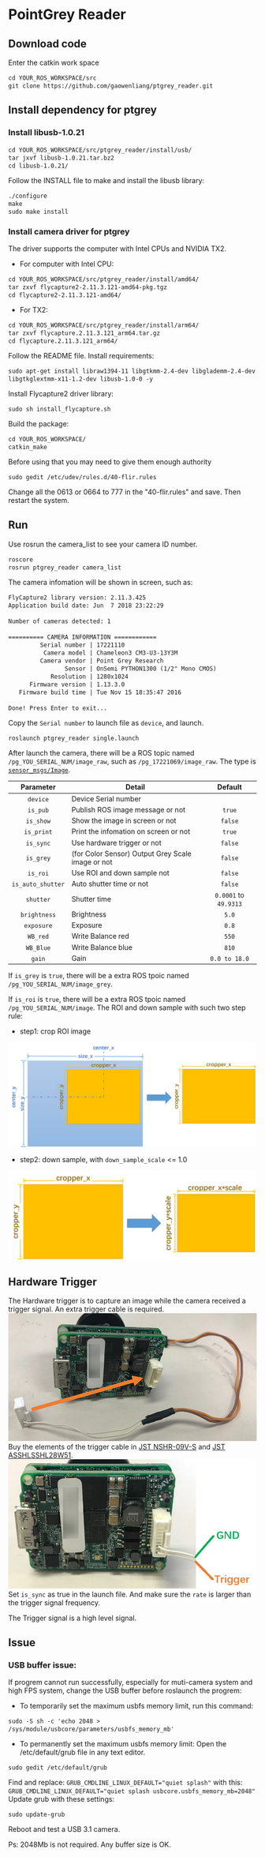 # PointGrey Reader
## Download code  

Enter the catkin work space  
```
cd YOUR_ROS_WORKSPACE/src  
git clone https://github.com/gaowenliang/ptgrey_reader.git
```

## Install dependency for ptgrey

### Install libusb-1.0.21  
```
cd YOUR_ROS_WORKSPACE/src/ptgrey_reader/install/usb/  
tar jxvf libusb-1.0.21.tar.bz2  
cd libusb-1.0.21/  
```  
Follow the INSTALL file to make and install the libusb library:  
```
./configure  
make   
sudo make install  
```
### Install camera driver for ptgrey  
The driver supports the computer with Intel CPUs and NVIDIA TX2.

* For computer with Intel CPU:
```
cd YOUR_ROS_WORKSPACE/src/ptgrey_reader/install/amd64/
tar zxvf flycapture2-2.11.3.121-amd64-pkg.tgz
cd flycapture2-2.11.3.121-amd64/
```

* For TX2:
```
cd YOUR_ROS_WORKSPACE/src/ptgrey_reader/install/arm64/
tar zxvf flycapture.2.11.3.121_arm64.tar.gz
cd flycapture.2.11.3.121_arm64/
```

Follow the README file. Install requirements:  
```
sudo apt-get install libraw1394-11 libgtkmm-2.4-dev libglademm-2.4-dev libgtkglextmm-x11-1.2-dev libusb-1.0-0 -y
```  
Install Flycapture2 driver library:
```
sudo sh install_flycapture.sh
```
Build the package:
```
cd YOUR_ROS_WORKSPACE/   
catkin_make
```
Before using that you may need to give them enough authority  
```
sudo gedit /etc/udev/rules.d/40-flir.rules
```  
Change all the 0613 or 0664 to 777 in the "40-flir.rules" and save.
Then restart the system.

## Run
Use rosrun the camera_list to see your camera ID number.  
```
roscore
rosrun ptgrey_reader camera_list
```
The camera infomation will be shown in screen, such as:

```
FlyCapture2 library version: 2.11.3.425
Application build date: Jun  7 2018 23:22:29

Number of cameras detected: 1

========== CAMERA INFORMATION ============
         Serial number | 17221110
          Camera model | Chameleon3 CM3-U3-13Y3M
         Camera vendor | Point Grey Research
                Sensor | OnSemi PYTHON1300 (1/2" Mono CMOS)
            Resolution | 1280x1024
      Firmware version | 1.13.3.0
   Firmware build time | Tue Nov 15 18:35:47 2016

Done! Press Enter to exit...
```

Copy the `Serial number` to launch file as `device`, and launch.
```
roslaunch ptgrey_reader single.launch 
```
After launch the camera, there will be a ROS topic named `/pg_YOU_SERIAL_NUM/image_raw`, such as `/pg_17221069/image_raw`. The type is [`sensor_msgs/Image`](http://docs.ros.org/kinetic/api/sensor_msgs/html/msg/Image.html).

Parameter | Detail | Default
 :---: | --- | :---: 
`device` | Device Serial number |  
`is_pub`   | Publish ROS image message or not | `true`
`is_show`  | Show the image in screen or not  | `false`
`is_print` | Print the infomation on screen or not | `true` 
`is_sync`  | Use hardware trigger or not | `false`
`is_grey`  | (for Color Sensor) Output Grey Scale image or not | `false`
`is_roi`   | Use ROI and down sample not |  `false` 
`is_auto_shutter` | Auto shutter time or not  |  `false` 
`shutter`    | Shutter time |  `0.0001` to `49.9313` 
`brightness` | Brightness |  `5.0` 
`exposure`   | Exposure |  `0.8` 
`WB_red`     | Write Balance red |  `550` 
`WB_Blue`    | Write Balance blue |  `810` 
`gain`       | Gain |  `0.0 to 18.0` 

If `is_grey` is `true`, there will be a extra ROS tpoic named `/pg_YOU_SERIAL_NUM/image_grey`.

If `is_roi` is `true`, there will be a extra ROS tpoic named `/pg_YOU_SERIAL_NUM/image`.
The ROI and down sample with such two step rule:
* step1: crop ROI image

<img src="docs/crp.png">

* step2: down sample, with `down_sample_scale` <= 1.0

<img src="docs/ds.png">

## Hardware Trigger
The Hardware trigger is to capture an image while the camera received a trigger signal. An extra trigger cable is required.
<img src="docs/line1.png">
Buy the elements of the trigger cable in [JST NSHR-09V-S](https://www.digikey.hk/product-detail/zh/jst-sales-america-inc/NSHR-09V-S/455-2785-ND/3313624) and [JST ASSHLSSHL28W51](https://www.digikey.hk/product-detail/zh/jst-sales-america-inc/ASSHLSSHL28W51/455-3194-ND/6194849).
<img src="docs/line2.png">
Set `is_sync` as true in the launch file. And make sure the `rate` is larger than the trigger signal frequency.

The Trigger signal is a high level signal.

## Issue  
### USB buffer issue:
If progrem cannot run successfully, especially for muti-camera system and high FPS system, change the USB buffer before roslaunch the progrem:
* To temporarily set the maximum usbfs memory limit, run this command:
```
sudo -S sh -c 'echo 2048 > /sys/module/usbcore/parameters/usbfs_memory_mb'
```
* To permanently set the maximum usbfs memory limit:
Open the /etc/default/grub file in any text editor.
```
sudo gedit /etc/default/grub
```
Find and replace:
`GRUB_CMDLINE_LINUX_DEFAULT="quiet splash"`
with this:
`GRUB_CMDLINE_LINUX_DEFAULT="quiet splash usbcore.usbfs_memory_mb=2048"`
Update grub with these settings:
```
sudo update-grub
```
Reboot and test a USB 3.1 camera.

Ps: 2048Mb is not required. Any buffer size is OK.

